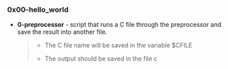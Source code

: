 ### 0x00-hello_world
* **0-preprocessor** - script that runs a C file through the preprocessor and save the result into another file.
    > - The C file name will be saved in the variable $CFILE
    >
    > * The output should be saved in the file c
